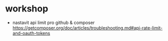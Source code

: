 # workshop

- nastavit api limit pro github & composer https://getcomposer.org/doc/articles/troubleshooting.md#api-rate-limit-and-oauth-tokens
